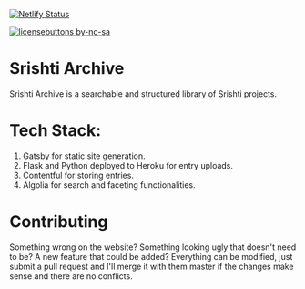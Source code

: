 [![Netlify Status](https://api.netlify.com/api/v1/badges/bf86f732-f21b-42c5-ba3c-1290638a43ed/deploy-status)](https://app.netlify.com/sites/srishtiarchivev2/deploys) 

[![licensebuttons by-nc-sa](https://licensebuttons.net/l/by-nc-sa/3.0/88x31.png)](https://creativecommons.org/licenses/by-nc-sa/4.0)


# Srishti Archive

Srishti Archive is a searchable and structured library of Srishti projects. 

# Tech Stack: 

1. Gatsby for static site generation.
2. Flask and Python deployed to Heroku for entry uploads.
3. Contentful for storing entries.
4. Algolia for search and faceting functionalities.

# Contributing

Something wrong on the website? Something looking ugly that doesn't need to be? A new feature that could be added? Everything can be modified, just submit a pull request and I'll merge it with them master if the changes make sense and there are no conflicts. 

